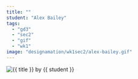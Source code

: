 ```yaml
---
title: ""
student: "Alex Bailey"
tags:
  - "gd3"
  - "sec2"
  - "gif"
  - "wk1"
image: "designamation/wk1sec2/alex-bailey.gif"
---
```


<img src="{{urls.media}}/{{ image }}" alt="{{ title }}"/>
by {{ student }}

